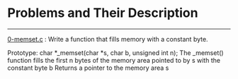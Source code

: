 # Problems and Their Description
________________________________
[0-memset.c](https://github.com/Nardin151/alx-low_level_programming/blob/master/0x07-pointers_arrays_strings/0-memset.c) : Write a function that fills memory with a constant byte.

Prototype: char *_memset(char *s, char b, unsigned int n);
The _memset() function fills the first n bytes of the memory area pointed to by s with the constant byte b
Returns a pointer to the memory area s
